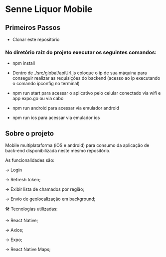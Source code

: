 # Senne Liquor Mobile

## Primeiros Passos

- Clonar este repositório

### No diretório raíz do projeto executar os seguintes comandos:

- npm install

- Dentro de ./src/global/apiUrl.js coloque o ip de sua máquina para conseguir realizar as requisições do backend (acesso ao ip executando o comando ipconfig no terminal)

- npm run start para acessar o aplicativo pelo celular conectado via wifi e app expo.go ou via cabo

- npm run android para acessar via emulador android

- npm run ios para acessar via emulador ios


## Sobre o projeto

Mobile multiplataforma (iOS e android) para consumo da aplicação de back-end disponibilizada neste mesmo repositório.

As funcionalidades são:

→ Login

→ Refresh token;

→ Exibir lista de chamados por região;

→ Envio de geolocalização em background;

🛠️ Tecnologias utilizadas:

→ React Native;

→ Axios;

→ Expo;

→ React Native Maps;

